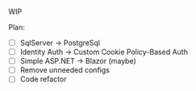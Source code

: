 WIP

Plan:
- [ ] SqlServer -> PostgreSql
- [ ] Identity Auth -> Custom Cookie Policy-Based Auth
- [ ] Simple ASP.NET -> Blazor (maybe)
- [ ] Remove unneeded configs
- [ ] Code refactor
